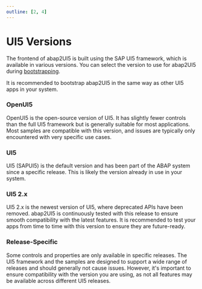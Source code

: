 ```yaml
---
outline: [2, 4]
---
```

# UI5 Versions
The frontend of abap2UI5 is built using the SAP UI5 framework, which is available in various versions. You can select the version to use for abap2UI5 during [bootstrapping](configuration/setup.html#ui5-bootstrapping). 

It is recommended to bootstrap abap2UI5 in the same way as other UI5 apps in your system.

### OpenUI5
OpenUI5 is the open-source version of UI5. It has slightly fewer controls than the full UI5 framework but is generally suitable for most applications. Most samples are compatible with this version, and issues are typically only encountered with very specific use cases.

### UI5
UI5 (SAPUI5) is the default version and has been part of the ABAP system since a specific release. This is likely the version already in use in your system.

### UI5 2.x
UI5 2.x is the newest version of UI5, where deprecated APIs have been removed. abap2UI5 is continuously tested with this release to ensure smooth compatibility with the latest features. It is recommended to test your apps from time to time with this version to ensure they are future-ready.

### Release-Specific
Some controls and properties are only available in specific releases. The UI5 framework and the samples are designed to support a wide range of releases and should generally not cause issues. However, it's important to ensure compatibility with the version you are using, as not all features may be available across different UI5 releases.
